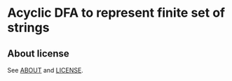 # Acyclic DFA to represent finite set of strings

## About license

See [ABOUT](ABOUT) and [LICENSE](LICENSE).
